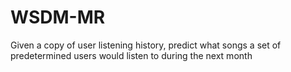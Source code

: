 # WSDM-MR
Given a copy of user listening history, predict what songs a set of predetermined users would listen to during the next month 
